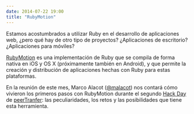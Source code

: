 ```yaml
---
date: 2014-07-22 19:00
title: "RubyMotion"
---
```


Estamos acostumbrados a utilizar Ruby en el desarrollo de aplicaciones web, ¿pero qué hay de otro tipo de proyectos? ¿Aplicaciones de escritorio? ¿Aplicaciones para móviles?

[RubyMotion](http://www.rubymotion.com/) es una implementación de Ruby que se compila de forma nativa en iOS y OS X (próximamente también en Android), y que permite la creación y distribución de aplicaciones hechas con Ruby para estas plataformas.

En la reunión de este mes, Marco Alacot ([@malacot](https://twitter.com/malacot)) nos contará cómo vivieron los primeros pasos con RubyMotion durante el segundo [Hack Day](http://engineering.peertransfer.com/post/83798298826/hack-day-recap) de [peerTranfer](https://www.peertransfer.com/): las peculiaridades, los retos y las posibilidades que tiene esta herramienta.
